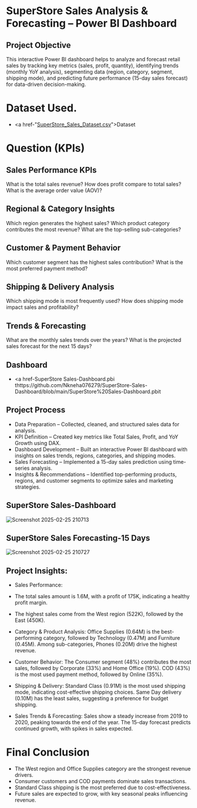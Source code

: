 # SuperStore Sales Analysis & Forecasting – Power BI Dashboard
## Project Objective 
This interactive Power BI dashboard helps to analyze and forecast retail sales by tracking key metrics (sales, profit, quantity), identifying trends (monthly YoY analysis), segmenting data (region, category, segment, shipping mode), and predicting future performance (15-day sales forecast) for data-driven decision-making.

# Dataset Used.
- <a href-"[SuperStore_Sales_Dataset.csv](https://github.com/Nkneha076279/SuperStore-Sales-Dashboard/blob/main/SuperStore_Sales_Dataset.csv)">Dataset</a>

# Question (KPIs)
## Sales Performance KPIs  
What is the total sales revenue?
How does profit compare to total sales?
What is the average order value (AOV)?
## Regional & Category Insights
Which region generates the highest sales?
Which product category contributes the most revenue?
What are the top-selling sub-categories?
## Customer & Payment Behavior
Which customer segment has the highest sales contribution?
What is the most preferred payment method?
## Shipping & Delivery Analysis
Which shipping mode is most frequently used?
How does shipping mode impact sales and profitability?
## Trends & Forecasting
What are the monthly sales trends over the years?
What is the projected sales forecast for the next 15 days?

## Dashboard
- <a href-SuperStore Sales-Dashboard.pbi thttps://github.com/Nkneha076279/SuperStore-Sales-Dashboard/blob/main/SuperStore%20Sales-Dashboard.pbit

## Project Process
- Data Preparation – Collected, cleaned, and structured sales data for analysis.
- KPI Definition – Created key metrics like Total Sales, Profit, and YoY Growth using DAX.
- Dashboard Development – Built an interactive Power BI dashboard with insights on sales trends, regions, categories, and shipping modes.
- Sales Forecasting – Implemented a 15-day sales prediction using time-series analysis.
- Insights & Recommendations – Identified top-performing products, regions, and customer segments to optimize sales and marketing strategies.

## SuperStore Sales-Dashboard
![Screenshot 2025-02-25 210713](https://github.com/user-attachments/assets/4515ee86-9a78-4fd5-964d-ce7ad54450b8)
## SuperStore Sales Forecasting-15 Days 
![Screenshot 2025-02-25 210727](https://github.com/user-attachments/assets/f2f04e14-345d-4012-957f-9365025c73b3)

## Project Insights:
- Sales Performance:
- The total sales amount is 1.6M, with a profit of 175K, indicating a healthy profit margin.
- The highest sales come from the West region (522K), followed by the East (450K).

- Category & Product Analysis:
Office Supplies (0.64M) is the best-performing category, followed by Technology (0.47M) and Furniture (0.45M).
Among sub-categories, Phones (0.20M) drive the highest revenue.

- Customer Behavior:
The Consumer segment (48%) contributes the most sales, followed by Corporate (33%) and Home Office (19%).
COD (43%) is the most used payment method, followed by Online (35%).

- Shipping & Delivery:
Standard Class (0.91M) is the most used shipping mode, indicating cost-effective shipping choices.
Same Day delivery (0.10M) has the least sales, suggesting a preference for budget shipping.

- Sales Trends & Forecasting:
Sales show a steady increase from 2019 to 2020, peaking towards the end of the year.
The 15-day forecast predicts continued growth, with spikes in sales expected.

# Final Conclusion 
- The West region and Office Supplies category are the strongest revenue drivers.
- Consumer customers and COD payments dominate sales transactions.
- Standard Class shipping is the most preferred due to cost-effectiveness.
- Future sales are expected to grow, with key seasonal peaks influencing revenue.










